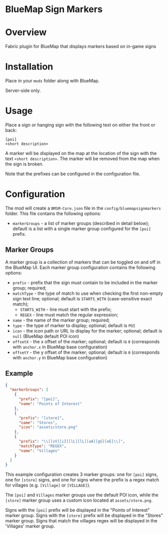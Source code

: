 BlueMap Sign Markers
====================

# Overview
Fabric plugin for BlueMap that displays markers based on in-game signs

# Installation
Place in your `mods` folder along with BlueMap.

Server-side only.

# Usage
Place a sign or hanging sign with the following text on either the front or back:
```
[poi]
<short description>
```
A marker will be displayed on the map at the location of the sign with the text `<short description>`. The marker will
be removed from the map when the sign is broken.

Note that the prefixes can be configured in the configuration file.

# Configuration
The mod will create a `BMSM-Core.json` file in the `config/bluemapsignmarkers` folder. This file contains the following
options:
- `markerGroups` - a list of marker groups (described in detail below); default is a list with a single marker group
configured for the `[poi]` prefix.

## Marker Groups
A marker group is a collection of markers that can be toggled on and off in the BlueMap UI. Each marker group
configuration contains the following options:
- `prefix` - prefix that the sign must contain to be included in the marker group; required;
- `matchType` - the type of match to use when checking the first non-empty sign text line; optional; default is `STARTS_WITH` (case-sensitive exact match);
  - `STARTS_WITH` - line must start with the prefix;
  - `REGEX` - line must match the regular expression;
- `name` - the name of the marker group; required;
- `type` - the type of marker to display; optional; default is `POI`
- `icon` - the icon path or URL to display for the marker; optional; default is `null` (BlueMap default POI icon)
- `offsetX` - the x offset of the marker; optional; default is `0` (corresponds with `anchor.x` in BlueMap base configuration)
- `offsetY` - the y offset of the marker; optional; default is `0` (corresponds with `anchor.y` in BlueMap base configuration)

## Example

```json
{
  "markerGroups": [
    {
      "prefix": "[poi]",
      "name": "Points of Interest"
    },
    {
      "prefix": "[store]",
      "name": "Stores",
      "icon": "assets/store.png"
    },
    {
      "prefix": "\\[[vV][iI][lL][lL][aA][gG][eE]\\]",
      "matchType": "REGEX",
      "name": "Villages"
    }
  ]
}
```

This example configuration creates 3 marker groups: one for `[poi]` signs, one for `[store]` signs, and one for signs
where the prefix is a regex match for villages (e.g. `[Village]` or `[VILLAGE]`).

The `[poi]` and `Villages` marker groups use the default POI icon, while the `[store]` marker group uses a custom icon
located at `assets/store.png`.

Signs with the `[poi]` prefix will be displayed in the "Points of Interest" marker group. Signs with the `[store]`
prefix will be displayed in the "Stores" marker group. Signs that match the villages regex will be displayed in the
'Villages' marker group.

